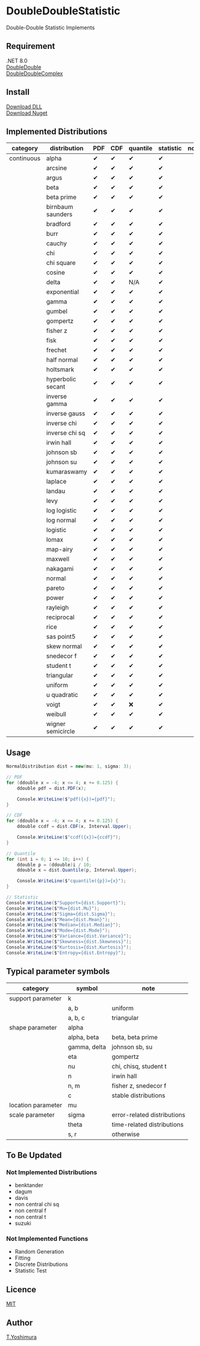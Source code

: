 # DoubleDoubleStatistic
 Double-Double Statistic Implements 

## Requirement
.NET 8.0  
[DoubleDouble](https://github.com/tk-yoshimura/DoubleDouble)  
[DoubleDoubleComplex](https://github.com/tk-yoshimura/DoubleDoubleComplex)  

## Install
[Download DLL](https://github.com/tk-yoshimura/DoubleDoubleStatistic/releases)  
[Download Nuget](https://www.nuget.org/packages/tyoshimura.DoubleDouble.Statistic/)  

## Implemented Distributions

| category   | distribution      | PDF      | CDF      | quantile | statistic | note |
| ---------- | ----------------- | -------- | -------- | -------- | --------- | ---- |
| continuous | alpha             | &#x2714; | &#x2714; | &#x2714; | &#x2714;  |      |
|            | arcsine           | &#x2714; | &#x2714; | &#x2714; | &#x2714;  |      |
|            | argus             | &#x2714; | &#x2714; | &#x2714; | &#x2714;  |      |
|            | beta              | &#x2714; | &#x2714; | &#x2714; | &#x2714;  |      |
|            | beta prime        | &#x2714; | &#x2714; | &#x2714; | &#x2714;  |      |
|            | birnbaum saunders | &#x2714; | &#x2714; | &#x2714; | &#x2714;  |      |
|            | bradford          | &#x2714; | &#x2714; | &#x2714; | &#x2714;  |      |
|            | burr              | &#x2714; | &#x2714; | &#x2714; | &#x2714;  |      |
|            | cauchy            | &#x2714; | &#x2714; | &#x2714; | &#x2714;  |      |
|            | chi               | &#x2714; | &#x2714; | &#x2714; | &#x2714;  |      |
|            | chi square        | &#x2714; | &#x2714; | &#x2714; | &#x2714;  |      |
|            | cosine            | &#x2714; | &#x2714; | &#x2714; | &#x2714;  |      |
|            | delta             | &#x2714; | &#x2714; | N/A      | &#x2714;  |      |
|            | exponential       | &#x2714; | &#x2714; | &#x2714; | &#x2714;  |      |
|            | gamma             | &#x2714; | &#x2714; | &#x2714; | &#x2714;  |      |
|            | gumbel            | &#x2714; | &#x2714; | &#x2714; | &#x2714;  |      |
|            | gompertz          | &#x2714; | &#x2714; | &#x2714; | &#x2714;  |      |
|            | fisher z          | &#x2714; | &#x2714; | &#x2714; | &#x2714;  |      |
|            | fisk              | &#x2714; | &#x2714; | &#x2714; | &#x2714;  |      |
|            | frechet           | &#x2714; | &#x2714; | &#x2714; | &#x2714;  |      |
|            | half normal       | &#x2714; | &#x2714; | &#x2714; | &#x2714;  |      |
|            | holtsmark         | &#x2714; | &#x2714; | &#x2714; | &#x2714;  |      |
|            | hyperbolic secant | &#x2714; | &#x2714; | &#x2714; | &#x2714;  |      |
|            | inverse gamma     | &#x2714; | &#x2714; | &#x2714; | &#x2714;  |      |
|            | inverse gauss     | &#x2714; | &#x2714; | &#x2714; | &#x2714;  |      |
|            | inverse chi       | &#x2714; | &#x2714; | &#x2714; | &#x2714;  |      |
|            | inverse chi sq    | &#x2714; | &#x2714; | &#x2714; | &#x2714;  |      |
|            | irwin hall        | &#x2714; | &#x2714; | &#x2714; | &#x2714;  |      |
|            | johnson sb        | &#x2714; | &#x2714; | &#x2714; | &#x2714;  |      |
|            | johnson su        | &#x2714; | &#x2714; | &#x2714; | &#x2714;  |      |
|            | kumaraswamy       | &#x2714; | &#x2714; | &#x2714; | &#x2714;  |      |
|            | laplace           | &#x2714; | &#x2714; | &#x2714; | &#x2714;  |      |
|            | landau            | &#x2714; | &#x2714; | &#x2714; | &#x2714;  |      |
|            | levy              | &#x2714; | &#x2714; | &#x2714; | &#x2714;  |      |
|            | log logistic      | &#x2714; | &#x2714; | &#x2714; | &#x2714;  |      |
|            | log normal        | &#x2714; | &#x2714; | &#x2714; | &#x2714;  |      |
|            | logistic          | &#x2714; | &#x2714; | &#x2714; | &#x2714;  |      |
|            | lomax             | &#x2714; | &#x2714; | &#x2714; | &#x2714;  |      |
|            | map-airy          | &#x2714; | &#x2714; | &#x2714; | &#x2714;  |      |
|            | maxwell           | &#x2714; | &#x2714; | &#x2714; | &#x2714;  |      |
|            | nakagami          | &#x2714; | &#x2714; | &#x2714; | &#x2714;  |      |
|            | normal            | &#x2714; | &#x2714; | &#x2714; | &#x2714;  |      |
|            | pareto            | &#x2714; | &#x2714; | &#x2714; | &#x2714;  |      |
|            | power             | &#x2714; | &#x2714; | &#x2714; | &#x2714;  |      |
|            | rayleigh          | &#x2714; | &#x2714; | &#x2714; | &#x2714;  |      |
|            | reciprocal        | &#x2714; | &#x2714; | &#x2714; | &#x2714;  |      |
|            | rice              | &#x2714; | &#x2714; | &#x2714; | &#x2714;  |      |
|            | sas point5        | &#x2714; | &#x2714; | &#x2714; | &#x2714;  |      |
|            | skew normal       | &#x2714; | &#x2714; | &#x2714; | &#x2714;  |      |
|            | snedecor f        | &#x2714; | &#x2714; | &#x2714; | &#x2714;  |      |
|            | student t         | &#x2714; | &#x2714; | &#x2714; | &#x2714;  |      |
|            | triangular        | &#x2714; | &#x2714; | &#x2714; | &#x2714;  |      |
|            | uniform           | &#x2714; | &#x2714; | &#x2714; | &#x2714;  |      |
|            | u quadratic       | &#x2714; | &#x2714; | &#x2714; | &#x2714;  |      |
|            | voigt             | &#x2714; | &#x2714; | &#x274c; | &#x2714;  |      |
|            | weibull           | &#x2714; | &#x2714; | &#x2714; | &#x2714;  |      |
|            | wigner semicircle | &#x2714; | &#x2714; | &#x2714; | &#x2714;  |      |

## Usage

```cs
NormalDistribution dist = new(mu: 1, sigma: 3);

// PDF
for (ddouble x = -4; x <= 4; x += 0.125) {
    ddouble pdf = dist.PDF(x);

    Console.WriteLine($"pdf({x})={pdf}");
}

// CDF
for (ddouble x = -4; x <= 4; x += 0.125) {
    ddouble ccdf = dist.CDF(x, Interval.Upper);

    Console.WriteLine($"ccdf({x})={ccdf}");
}

// Quantile
for (int i = 0; i <= 10; i++) {
    ddouble p = (ddouble)i / 10;
    ddouble x = dist.Quantile(p, Interval.Upper);

    Console.WriteLine($"cquantile({p})={x}");
}

// Statistic
Console.WriteLine($"Support={dist.Support}");
Console.WriteLine($"Mu={dist.Mu}");
Console.WriteLine($"Sigma={dist.Sigma}");
Console.WriteLine($"Mean={dist.Mean}");
Console.WriteLine($"Median={dist.Median}");
Console.WriteLine($"Mode={dist.Mode}");
Console.WriteLine($"Variance={dist.Variance}");
Console.WriteLine($"Skewness={dist.Skewness}");
Console.WriteLine($"Kurtosis={dist.Kurtosis}");
Console.WriteLine($"Entropy={dist.Entropy}");
```

## Typical parameter symbols
| category            | symbol       | note                        |
| ------------------- | ------------ | --------------------------- |
| support parameter   | k            |                             |
|                     | a, b         | uniform                     |
|                     | a, b, c      | triangular                  |
| shape parameter     | alpha        |                             |
|                     | alpha, beta  | beta, beta prime            |
|                     | gamma, delta | johnson sb, su              |
|                     | eta          | gompertz                    |
|                     | nu           | chi, chisq, student t       |
|                     | n            | irwin hall                  |
|                     | n, m         | fisher z, snedecor f        |
|                     | c            | stable distributions        |
| location  parameter | mu           |                             |
| scale parameter     | sigma        | error-related distributions |
|                     | theta        | time-related distributions  |
|                     | s, r         | otherwise                   |

## To Be Updated

### Not Implemented Distributions

- benktander
- dagum
- davis
- non central chi sq
- non central f
- non central t
- suzuki

### Not Implemented Functions

- Random Generation
- Fitting
- Discrete Distributions
- Statistic Test

## Licence
[MIT](https://github.com/tk-yoshimura/DoubleDoubleStatistic/blob/main/LICENSE)

## Author

[T.Yoshimura](https://github.com/tk-yoshimura)
